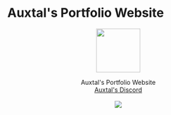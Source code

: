 # Auxtal's Portfolio Website

<div>
    <p align="center">
        <a href="https://www.auxtal.xyz">
            <img src="https://i.imgur.com/K3TkOJP.png" width="100" height="100">
        </a>
    </p>
</div>
<div>
    <p align="center">
        Auxtal's Portfolio Website
        <br>
        <a href="https://dsc.gg/Auxtal">Auxtal's Discord</a>
        <br>
        <br>
        <a href="https://github.com/Auxtal/Portfolio">
            <img src="https://api.netlify.com/api/v1/badges/77c4da2c-a473-448e-b0b8-13aaf2f47d78/deploy-status">
        </a>
    </p>
</div>

